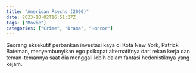 ```yaml
---
title: "American Psycho (2000)"
date: 2023-10-02T16:51:27Z
tags: ["Movie"]
categories: ["Crime", "Drama", "Horror"]
---
```


Seorang eksekutif perbankan investasi kaya di Kota New York, Patrick Bateman, menyembunyikan ego psikopat alternatifnya dari rekan kerja dan teman-temannya saat dia menggali lebih dalam fantasi hedonistiknya yang kejam.

<mux-player stream-type="on-demand"
  src="https://kp3d-my.sharepoint.com/personal/ryoo_kp3d_onmicrosoft_com/_layouts/15/download.aspx?share=Edco5oi4zhRKmZxK6TEwbOsBtpaRdE703u2QegFfUPk8Dg" metadata-video-title="American Psycho (2000)" prefer-playback="mse" controls>
  </mux-player>
  
  
  <script src="https://cdn.jsdelivr.net/npm/@mux/mux-player"></script>
  
 <script id="WQpREXzJAK7WXZVs02Km4LvKK2ikr302eQ7f02JzcJEO0200" type="application/ld+json">
 {
  "@context": "https://schema.org/",
  "@type": "VideoObject",
  "name": "American Psycho (2000)",
  "contentUrl": "https://stream.mux.com/WQpREXzJAK7WXZVs02Km4LvKK2ikr302eQ7f02JzcJEO0200.m3u8",
  "thumbnailUrl": "https://www.themoviedb.org/t/p/original/n1YlAvSRlyzCCy85y32aTSlJ18J.jpg?width=314&fit_mode=preserve&time=25",
  "uploadDate": "2023-10-02T16:51:27Z",
}

</script>